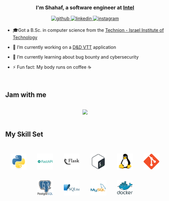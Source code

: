 ### <div align="center">I'm Shahaf, a software engineer at [Intel](https://www.intel.com/content/www/us/en/homepage.html)</div>

<div align="center">
    <a href="https://github.com/shahafashash" target="_blank">
        <img src=https://img.shields.io/badge/github-%2324292e.svg?&style=for-the-badge&logo=github&logoColor=white alt=github style="margin-bottom: 5px;" />
    </a>
    <a href="https://linkedin.com/in/shahafashash" target="_blank">
        <img src=https://img.shields.io/badge/linkedin-%231E77B5.svg?&style=for-the-badge&logo=linkedin&logoColor=white alt=linkedin style="margin-bottom: 5px;" />
    </a>
    <a href="https://instagram.com/shahafashash" target="_blank">
        <img src=https://img.shields.io/badge/instagram-%23000000.svg?&style=for-the-badge&logo=instagram&logoColor=white alt=instagram style="margin-bottom: 5px;" />
    </a>
</div>

- 🎓Got a B.Sc. in computer science from the [Technion -  Israel Institute of Technology](https://www.technion.ac.il/en/home-2/)


- 🔭 I’m currently working on a [D&D VTT](https://github.com/shahafashash/dnd-vtt) application


- 🌱 I’m currently learning about bug bounty and cybersecurity


- ⚡ Fun fact: My body runs on coffee ☕


<br/>

## Jam with me
<br/>

<div align="center"><img src="https://spotify-github-profile.vercel.app/api/view?uid=shahafashash19&cover_image=true&theme=novatorem&show_offline=false&background_color=121212&interchange=false&bar_color=ffbb00&bar_color_cover=false" /></div>

<br/>

## My Skill Set
<br/>

<div align="center">
<img style="margin: 15px" src="https://github.com/devicons/devicon/blob/master/icons/python/python-original.svg" alt="Python" height="50" />
<img style="margin: 15px" src="https://github.com/devicons/devicon/blob/master/icons/fastapi/fastapi-original-wordmark.svg" alt="FastAPI" height="50" />
<img style="margin: 15px" src="https://github.com/devicons/devicon/blob/master/icons/flask/flask-original-wordmark.svg" alt="Flask" height="50" />
<img style="margin: 15px" src="https://github.com/devicons/devicon/blob/master/icons/bash/bash-original.svg" alt="Bash" height="50" />
<img style="margin: 15px" src="https://github.com/devicons/devicon/blob/master/icons/linux/linux-original.svg" alt="Linux" height="50" />
<img style="margin: 15px" src="https://github.com/devicons/devicon/blob/master/icons/git/git-plain.svg" alt="Git" height="50" />
<img style="margin: 15px" src="https://github.com/devicons/devicon/blob/master/icons/postgresql/postgresql-original-wordmark.svg" alt="PostgreSQL" height="50" />
<img style="margin: 15px" src="https://github.com/devicons/devicon/blob/master/icons/sqlite/sqlite-original-wordmark.svg" alt="Sqlite" height="50" />
<img style="margin: 15px" src="https://github.com/devicons/devicon/blob/master/icons/mysql/mysql-original-wordmark.svg" alt="MySQL" height="50" />
<img style="margin: 15px" src="https://github.com/devicons/devicon/blob/master/icons/docker/docker-original-wordmark.svg" alt="Docker" height="50" />
</div>

<br/>



